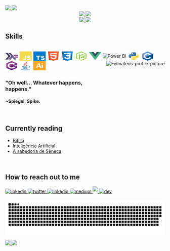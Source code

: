 <a href="https://github.com/felmateos#gh-dark-mode-only">
  <img src="https://capsule-render.vercel.app/api?type=waving&color=f02afc&height=270&section=header&fontAlignY=35&text=felmateos&desc=AI,%20Data%20Science,%20Front-end,%20Android%20and%20UI\UX%20Design&fontSize=90&fontColor=390041#gh-dark-mode-only" />
</a>
<a href="https://github.com/felmateos#gh-light-mode-only">
  <img src="https://capsule-render.vercel.app/api?type=waving&color=f02afc&height=270&section=header&fontAlignY=35&text=felmateos&desc=AI,%20Data-Science,%20Front-end,%20Android%20and%20UI\UX%20Design&fontSize=90&fontColor=942994#gh-light-mode-only" />
</a>

<div align="center">
  <a href="https://github.com/felmateos#gh-dark-mode-only">
    <img height="180em" src="https://felmateos-github-readme-status.vercel.app/api?username=felmateos&show_icons=true&theme=github_dark&hide_border=true&include_all_commits=true&count_private=true&title_color=f02afc&icon_color=f02afc#gh-dark-mode-only"/>
    <img height="180em" src="https://felmateos-github-readme-status.vercel.app/api/top-langs/?username=felmateos&layout=compact&langs_count=7&theme=github_dark&hide_border=true&title_color=f02afc#gh-dark-mode-only"/>
  </a>
</div>

<div align="center">
   <a href="https://github.com/felmateos#gh-light-mode-only">
    <img height="180em" src="https://felmateos-github-readme-status.vercel.app/api?username=felmateos&show_icons=true&theme=github_light&hide_border=true&include_all_commits=true&count_private=true&title_color=800080&icon_color=800080#gh-light-mode-only"/>
    <img height="180em" src="https://felmateos-github-readme-status.vercel.app/api/top-langs/?username=felmateos&layout=compact&langs_count=7&theme=github_light&hide_border=true&title_color=800080#gh-light-mode-only"/>
  </a>
</div>
  
## <b>Skills</b>

<div style="display: inline_block"><br>
  <img align="center" alt="Haskell" height="30" width="40" src="https://raw.githubusercontent.com/devicons/devicon/master/icons/haskell/haskell-original.svg">
  <img align="center" alt="JavaScript" height="30" width="40" src="https://raw.githubusercontent.com/devicons/devicon/master/icons/javascript/javascript-plain.svg">
  <img align="center" alt="TypeScript" height="30" width="40" src="https://raw.githubusercontent.com/devicons/devicon/master/icons/typescript/typescript-plain.svg">
  <img align="center" alt="HTML5" height="30" width="40" src="https://raw.githubusercontent.com/devicons/devicon/master/icons/html5/html5-original.svg">
  <img align="center" alt="CSS3" height="30" width="40" src="https://raw.githubusercontent.com/devicons/devicon/master/icons/css3/css3-original.svg">
  <img align="center" alt="Node.js" height="30" width="40" src="https://raw.githubusercontent.com/devicons/devicon/master/icons/nodejs/nodejs-original.svg">
  <img align="center" alt="Python3" height="30" width="40" src="https://raw.githubusercontent.com/devicons/devicon/master/icons/vuejs/vuejs-original.svg">
  <img align="center" alt="Power BI" height="30" width="40" src="https://raw.githubusercontent.com/microsoft/PowerBI-Icons/main/SVG/Power-BI.svg">
  <img align="center" alt="Python" height="30" width="40" src="https://raw.githubusercontent.com/devicons/devicon/master/icons/python/python-original.svg">
  <img align="center" alt="C" height="30" width="40" src="https://raw.githubusercontent.com/devicons/devicon/master/icons/c/c-original.svg">
  <img align="center" alt="CSharp" height="30" width="40" src="https://raw.githubusercontent.com/devicons/devicon/master/icons/csharp/csharp-original.svg">
  <img align="center" alt="Java" height="30" width="40" src="https://raw.githubusercontent.com/devicons/devicon/master/icons/java/java-original.svg">
  <img align="center" alt="Illustrator" height="30" width="40" src="https://raw.githubusercontent.com/devicons/devicon/master/icons/illustrator/illustrator-plain.svg">
  <img align="right" alt="Felmateos-profile-picture" height="150" src="https://avatars.githubusercontent.com/u/88856792?v=4">
</div>
  
##

### "Oh well... Whatever happens, happens."
#### ~Spiegel, Spike.

<br />
  
## <b>Currently reading</b>
  
  - <a href="https://www.bibliaonline.com.br/acf">Bíblia</a>
  - <a href="https://www.amazon.com.br/Intelig%C3%AAncia-Artificial-Peter-Norvig/dp/8535237011">Inteligência Artificial</a>
  - <a href="https://www.amazon.com.br/sabedoria-S%C3%AAneca-Edi%C3%A7%C3%A3o-Ensaios-completos/dp/6587435548/ref=sr_1_2?__mk_pt_BR=%C3%85M%C3%85%C5%BD%C3%95%C3%91&keywords=a+sabedoria+de+seneca+excelsior&sr=8-2">A sabedoria de Sêneca</a>
  
<br />
  
## <b>How to reach out to me</b>
<div float="left">
  <a href="https://beacons.ai/felmateos">
    <img src="https://img.shields.io/badge/meus%20links-%2300acee.svg?color=41E760&style=for-the-badge&logo=linktree&logoColor=white" alt=linkedin style="margin-bottom: 5px;"/>
  </a>
  <a href="https://twitter.com/felmateos">
    <img src="https://img.shields.io/badge/twitter-%2300acee.svg?color=1DA1F2&style=for-the-badge&logo=twitter&logoColor=white" alt=twitter style="margin-bottom: 5px;"/>
  </a>
  <a href="https://linkedin.com/in/felmateos">
    <img src="https://img.shields.io/badge/linkedin-%2300acee.svg?color=405DE6&style=for-the-badge&logo=linkedin&logoColor=white" alt=linkedin style="margin-bottom: 5px;"/>
  </a>
  <a href="https://medium.com/@felmateos">
    <img src="https://img.shields.io/badge/medium-%2300acee.svg?color=000000&style=for-the-badge&logo=medium&logoColor=white" alt=medium style="margin-bottom: 5px;"/>
  </a>
  <a href="mailto:felmateos@usp.br">
    <img src="https://img.shields.io/badge/gmail-%23EA4335.svg?style=for-the-badge&logo=gmail&logoColor=white" t=mail style="margin-bottom: 5px;" />
  </a>
  <a href="https://dev.to/felmateos">
    <img src="https://img.shields.io/badge/dev-%2300acee.svg?color=cc26d8&style=for-the-badge&logo=d&logoColor=white" alt=dev style="margin-bottom: 5px;"/>
  </a>
</div>
  
<div>
 
![snake gif](https://github.com/felmateos/felmateos/blob/output/github-contribution-grid-snake.svg)
 
</div>

<a href="https://github.com/felmateos#gh-dark-mode-only">
  <img src="https://capsule-render.vercel.app/api?type=waving&color=f02afc&height=200&section=footer" />
</a>
<a href="https://github.com/felmateos#gh-light-mode-only">
  <img src="https://capsule-render.vercel.app/api?type=waving&color=f02afc&height=200&section=footer" />
</a>
